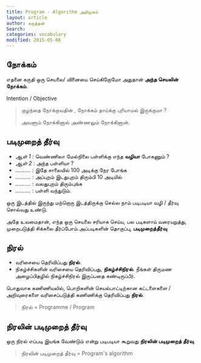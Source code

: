 ```yaml
---
title: Program - Algorithm அறிமுகம்
layout: article 
author: கருத்தன்
Search:  
categories: vocabulary
modified: 2015-05-08
---
```


நோக்கம்
--
எதனை கருதி ஒரு செயலை/ வினையை  செய்கிறோமோ அதுதான் 
**அந்த செயலின் நோக்கம்**.

Intention / Objective 

>குழந்தை நோக்குவதின் , நோக்கம் தாய்க்கு புரியாமல் இருக்குமா ?
>
>அவளும் நோக்கினால் அண்ணலும் நோக்கினான்.


படிமுறைத் தீர்வு
--

 - *ஆள் 1* : வெண்ணிலா மேல்நிலை பள்ளிக்கு எந்த **வழியா** போகணும் ?
 - *ஆள் 2* :   அந்த பள்ளியா ?
 - *..........* : இதே சாலையில் 100 அடிக்கு நேர போங்க 
 - *..........* :  அப்புறம் இடதுபுறம் திரும்பி 10 அடியில் 
 - *..........* :  வலதுபுறம் திரும்புங்க
 - *..........* :  பள்ளி வந்துடும்.
 
ஒரு இடத்தில் இருந்து மற்றொரு இடத்திருக்கு செல்ல நாம் படிபடியா 
வழி / தீர்வு சொல்வது உண்டு. 

அதே உவமைதான், எந்த ஒரு செயலை சரியாக செய்ய, 
பல படிகளாய் வரையறுத்து, முறைபடுத்தி சிக்கலை தீர்ப்போம்.அப்படிகளின் தொகுப்பு, **படிமுறைத்தீர்வு**

நிரல் 
--
- வரிசையை தெரிவிப்பது **நிரல்**.
- நிகழ்ச்சிகளின் வரிசையை தெரிவிப்பது, **நிகழ்ச்சிநிரல்**. நீங்கள் திருமண அழைப்பிதழில் நிகழ்ச்சிநிரல் இருப்பதை கண்டிருப்பீர்.

பொதுவாக கணிணியலில்,  பொறிகளின் செயல்பாட்டிற்கான கட்டளைகளை  / அறிவுரைகளை  வரிசைப்படுத்தி
கணிணிக்கு தெரிவிப்பது **நிரல்**.


>நிரல் = Programme / Program

நிரலின் படிமுறைத் தீர்வு
--
ஒரு நிரல் எப்படி இயங்க வேண்டும் என்று படிபடியா கூறுவது **நிரலின் படிமுறைத் தீர்வு**.

>நிரலின் படிமுறைத் தீர்வு =   Program's algorithm
 